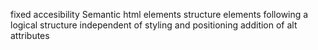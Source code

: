 fixed accesibility
Semantic html elements
structure elements following a logical structure independent of styling and positioning
addition of alt attributes